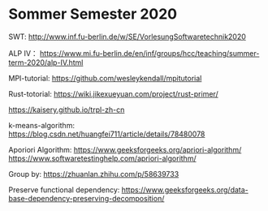 # Sommer Semester 2020
SWT: http://www.inf.fu-berlin.de/w/SE/VorlesungSoftwaretechnik2020

ALP IV： https://www.mi.fu-berlin.de/en/inf/groups/hcc/teaching/summer-term-2020/alp-IV.html

MPI-tutorial: https://github.com/wesleykendall/mpitutorial

Rust-totorial: https://wiki.jikexueyuan.com/project/rust-primer/

https://kaisery.github.io/trpl-zh-cn

k-means-algorithm: https://blog.csdn.net/huangfei711/article/details/78480078

Aporiori Algorithm: https://www.geeksforgeeks.org/apriori-algorithm/
https://www.softwaretestinghelp.com/apriori-algorithm/

Group by: https://zhuanlan.zhihu.com/p/58639733

Preserve functional dependency: https://www.geeksforgeeks.org/data-base-dependency-preserving-decomposition/
